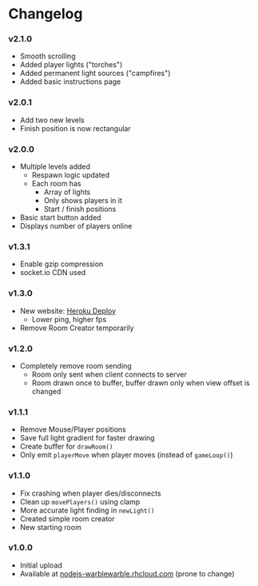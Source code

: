 # Changelog

### v2.1.0
- Smooth scrolling
- Added player lights ("torches")
- Added permanent light sources ("campfires")
- Added basic instructions page

### v2.0.1
- Add two new levels
- Finish position is now rectangular

### v2.0.0
- Multiple levels added
  - Respawn logic updated
  - Each room has
    - Array of lights
    - Only shows players in it
    - Start / finish positions
- Basic start button added
- Displays number of players online

### v1.3.1
- Enable gzip compression
- socket.io CDN used

### v1.3.0
- New website: [Heroku Deploy](https://enlighten-game.herokuapp.com)
  - Lower ping, higher fps
- Remove Room Creator temporarily

### v1.2.0
- Completely remove room sending
  - Room only sent when client connects to server
  - Room drawn once to buffer, buffer drawn only when view offset is changed

### v1.1.1
- Remove Mouse/Player positions
- Save full light gradient for faster drawing
- Create buffer for `drawRoom()`
- Only emit `playerMove` when player moves (instead of `gameLoop()`)

### v1.1.0
- Fix crashing when player dies/disconnects
- Clean up `movePlayers()` using clamp
- More accurate light finding in `newLight()`
- Created simple room creator
- New starting room

### v1.0.0
- Initial upload
- Available at [nodejs-warblewarble.rhcloud.com](nodejs-warblewarble.rhcloud.com) (prone to change)
